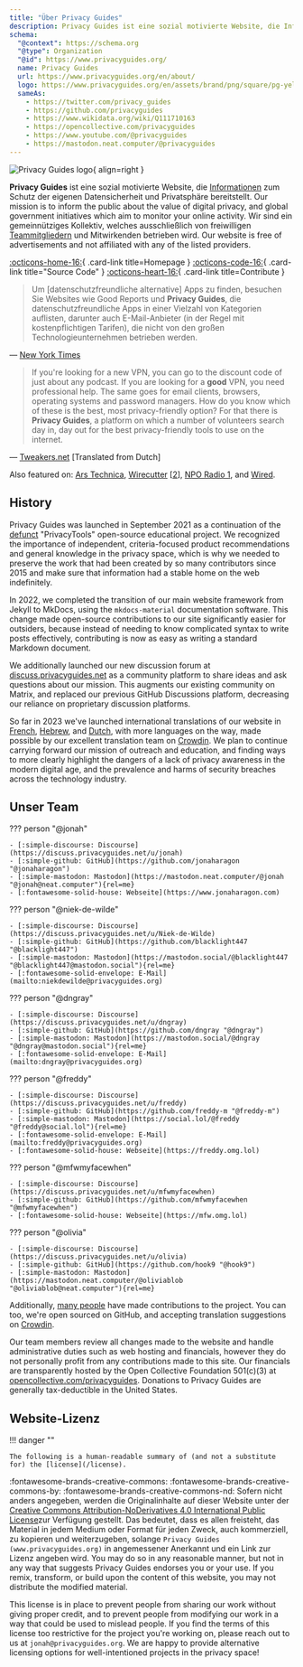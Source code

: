 ```yaml
---
title: "Über Privacy Guides"
description: Privacy Guides ist eine sozial motivierte Website, die Informationen zum Schutz der eigenen Datensicherheit und Privatsphäre bereitstellt.
schema:
  "@context": https://schema.org
  "@type": Organization
  "@id": https://www.privacyguides.org/
  name: Privacy Guides
  url: https://www.privacyguides.org/en/about/
  logo: https://www.privacyguides.org/en/assets/brand/png/square/pg-yellow.png
  sameAs:
    - https://twitter.com/privacy_guides
    - https://github.com/privacyguides
    - https://www.wikidata.org/wiki/Q111710163
    - https://opencollective.com/privacyguides
    - https://www.youtube.com/@privacyguides
    - https://mastodon.neat.computer/@privacyguides
---
```


![Privacy Guides logo](../assets/brand/PNG/Square/pg-yellow.png){ align=right }

**Privacy Guides** ist eine sozial motivierte Website, die [Informationen](/kb) zum Schutz der eigenen Datensicherheit und Privatsphäre bereitstellt. Our mission is to inform the public about the value of digital privacy, and global government initiatives which aim to monitor your online activity. Wir sind ein gemeinnütziges Kollektiv, welches ausschließlich von freiwilligen [Teammitgliedern](https://discuss.privacyguides.net/g/team) und Mitwirkenden betrieben wird. Our website is free of advertisements and not affiliated with any of the listed providers.

[:octicons-home-16:](https://www.privacyguides.org/){ .card-link title=Homepage }
[:octicons-code-16:](https://github.com/privacyguides/privacyguides.org){ .card-link title="Source Code" }
[:octicons-heart-16:](donate.md){ .card-link title=Contribute }

> Um [datenschutzfreundliche alternative] Apps zu finden, besuchen Sie Websites wie Good Reports und **Privacy Guides**, die datenschutzfreundliche Apps in einer Vielzahl von Kategorien auflisten, darunter auch E-Mail-Anbieter (in der Regel mit kostenpflichtigen Tarifen), die nicht von den großen Technologieunternehmen betrieben werden.

— [New York Times](https://www.nytimes.com/wirecutter/guides/online-security-social-media-privacy/)

> If you're looking for a new VPN, you can go to the discount code of just about any podcast. If you are looking for a **good** VPN, you need professional help. The same goes for email clients, browsers, operating systems and password managers. How do you know which of these is the best, most privacy-friendly option? For that there is **Privacy Guides**, a platform on which a number of volunteers search day in, day out for the best privacy-friendly tools to use on the internet.

— [Tweakers.net](https://tweakers.net/reviews/10568/op-zoek-naar-privacyvriendelijke-tools-niek-de-wilde-van-privacy-guides.html) [Translated from Dutch]

Also featured on: [Ars Technica](https://arstechnica.com/gadgets/2022/02/is-firefox-ok/), [Wirecutter](https://www.nytimes.com/wirecutter/guides/practical-guide-to-securing-windows-pc/) [[2](https://www.nytimes.com/wirecutter/guides/practical-guide-to-securing-your-mac/)], [NPO Radio 1](https://www.nporadio1.nl/nieuws/binnenland/8eaff3a2-8b29-4f63-9b74-36d2b28b1fe1/ooit-online-eens-wat-doms-geplaatst-ga-jezelf-eens-googlen-en-kijk-dan-wat-je-tegenkomt), and [Wired](https://www.wired.com/story/firefox-mozilla-2022/).

## History

Privacy Guides was launched in September 2021 as a continuation of the [defunct](privacytools.md) "PrivacyTools" open-source educational project. We recognized the importance of independent, criteria-focused product recommendations and general knowledge in the privacy space, which is why we needed to preserve the work that had been created by so many contributors since 2015 and make sure that information had a stable home on the web indefinitely.

In 2022, we completed the transition of our main website framework from Jekyll to MkDocs, using the `mkdocs-material` documentation software. This change made open-source contributions to our site significantly easier for outsiders, because instead of needing to know complicated syntax to write posts effectively, contributing is now as easy as writing a standard Markdown document.

We additionally launched our new discussion forum at [discuss.privacyguides.net](https://discuss.privacyguides.net/) as a community platform to share ideas and ask questions about our mission. This augments our existing community on Matrix, and replaced our previous GitHub Discussions platform, decreasing our reliance on proprietary discussion platforms.

So far in 2023 we've launched international translations of our website in [French](/fr/), [Hebrew](/he/), and [Dutch](/nl/), with more languages on the way, made possible by our excellent translation team on [Crowdin](https://crowdin.com/project/privacyguides). We plan to continue carrying forward our mission of outreach and education, and finding ways to more clearly highlight the dangers of a lack of privacy awareness in the modern digital age, and the prevalence and harms of security breaches across the technology industry.

## Unser Team

??? person "@jonah"

    - [:simple-discourse: Discourse](https://discuss.privacyguides.net/u/jonah)
    - [:simple-github: GitHub](https://github.com/jonaharagon "@jonaharagon")
    - [:simple-mastodon: Mastodon](https://mastodon.neat.computer/@jonah "@jonah@neat.computer"){rel=me}
    - [:fontawesome-solid-house: Webseite](https://www.jonaharagon.com)

??? person "@niek-de-wilde"

    - [:simple-discourse: Discourse](https://discuss.privacyguides.net/u/Niek-de-Wilde)
    - [:simple-github: GitHub](https://github.com/blacklight447 "@blacklight447")
    - [:simple-mastodon: Mastodon](https://mastodon.social/@blacklight447 "@blacklight447@mastodon.social"){rel=me}
    - [:fontawesome-solid-envelope: E-Mail](mailto:niekdewilde@privacyguides.org)

??? person "@dngray"

    - [:simple-discourse: Discourse](https://discuss.privacyguides.net/u/dngray)
    - [:simple-github: GitHub](https://github.com/dngray "@dngray")
    - [:simple-mastodon: Mastodon](https://mastodon.social/@dngray "@dngray@mastodon.social"){rel=me}
    - [:fontawesome-solid-envelope: E-Mail](mailto:dngray@privacyguides.org)

??? person "@freddy"

    - [:simple-discourse: Discourse](https://discuss.privacyguides.net/u/freddy)
    - [:simple-github: GitHub](https://github.com/freddy-m "@freddy-m")
    - [:simple-mastodon: Mastodon](https://social.lol/@freddy "@freddy@social.lol"){rel=me}
    - [:fontawesome-solid-envelope: E-Mail](mailto:freddy@privacyguides.org)
    - [:fontawesome-solid-house: Webseite](https://freddy.omg.lol)

??? person "@mfwmyfacewhen"

    - [:simple-discourse: Discourse](https://discuss.privacyguides.net/u/mfwmyfacewhen)
    - [:simple-github: GitHub](https://github.com/mfwmyfacewhen "@mfwmyfacewhen")
    - [:fontawesome-solid-house: Webseite](https://mfw.omg.lol)

??? person "@olivia"

    - [:simple-discourse: Discourse](https://discuss.privacyguides.net/u/olivia)
    - [:simple-github: GitHub](https://github.com/hook9 "@hook9")
    - [:simple-mastodon: Mastodon](https://mastodon.neat.computer/@oliviablob "@oliviablob@neat.computer"){rel=me}

Additionally, [many people](https://github.com/privacyguides/privacyguides.org/graphs/contributors) have made contributions to the project. You can too, we're open sourced on GitHub, and accepting translation suggestions on [Crowdin](https://crowdin.com/project/privacyguides).

Our team members review all changes made to the website and handle administrative duties such as web hosting and financials, however they do not personally profit from any contributions made to this site. Our financials are transparently hosted by the Open Collective Foundation 501(c)(3) at [opencollective.com/privacyguides](https://opencollective.com/privacyguides). Donations to Privacy Guides are generally tax-deductible in the United States.

## Website-Lizenz

!!! danger ""

    The following is a human-readable summary of (and not a substitute for) the [license](/license).

:fontawesome-brands-creative-commons: :fontawesome-brands-creative-commons-by: :fontawesome-brands-creative-commons-nd: Sofern nicht anders angegeben, werden die Originalinhalte auf dieser Website unter der [Creative Commons Attribution-NoDerivatives 4.0 International Public License](https://github.com/privacyguides/privacyguides.org/blob/main/LICENSE)zur Verfügung gestellt. Das bedeutet, dass es allen freisteht, das Material in jedem Medium oder Format für jeden Zweck, auch kommerziell, zu kopieren und weiterzugeben, solange `Privacy Guides (www.privacyguides.org)` in angemessener Anerkannt und ein Link zur Lizenz angeben wird. You may do so in any reasonable manner, but not in any way that suggests Privacy Guides endorses you or your use. If you remix, transform, or build upon the content of this website, you may not distribute the modified material.

This license is in place to prevent people from sharing our work without giving proper credit, and to prevent people from modifying our work in a way that could be used to mislead people. If you find the terms of this license too restrictive for the project you're working on, please reach out to us at `jonah@privacyguides.org`. We are happy to provide alternative licensing options for well-intentioned projects in the privacy space!
